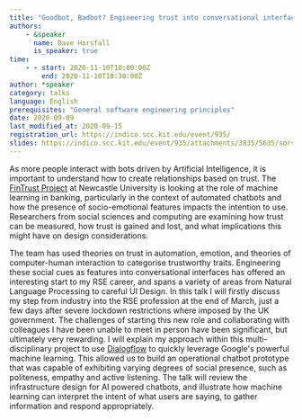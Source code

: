 ```yaml
---
title: "Goodbot, Badbot? Engineering trust into conversational interfaces"
authors:
    - &speaker
      name: Dave Horsfall
      is_speaker: true
time: 
    - - start: 2020-11-10T10:00:00Z
        end: 2020-11-10T10:30:00Z
author: *speaker
category: talks
language: English
prerequisites: "General software engineering principles"
date: 2020-09-09
last_modified_at: 2020-09-15
registration_url: https://indico.scc.kit.edu/event/935/
slides: https://indico.scc.kit.edu/event/935/attachments/3835/5635/sorse_dhorsfall_20-11-10.pdf
---
```

As more people interact with bots driven by Artificial Intelligence, it is important to understand how to create relationships based on trust. The [FinTrust Project][1] at Newcastle University is looking at the role of machine learning in banking, particularly in the context of automated chatbots and how the presence of socio-emotional features impacts the intention to use. Researchers from social sciences and computing are examining how trust can be measured, how trust is gained and lost, and what implications this might have on design considerations.

The team has used theories on trust in automation, emotion, and theories of computer-human interaction to categorise trustworthy traits. Engineering these social cues as features into conversational interfaces has offered an interesting start to my RSE career, and spans a variety of areas from Natural Language Processing to careful UI Design. In this talk I will firstly discuss my step from industry into the RSE profession at the end of March, just a few days after severe lockdown restrictions where imposed by the UK government. The challenges of starting this new role and collaborating with colleagues I have been unable to meet in person have been significant, but ultimately very rewarding. I will explain my approach within this multi-disciplinary project to use [Dialogflow][2] to quickly leverage Google's powerful machine learning. This allowed us to build an operational chatbot prototype that was capable of exhibiting varying degrees of social presence, such as politeness, empathy and active listening. The talk will review the infrastructure design for AI powered chatbots, and illustrate how machine learning can interpret the intent of what users are saying, to gather information and respond appropriately.

  [1]: https://www.ncl.ac.uk/press/articles/archive/2018/11/fintrust/
  [2]: https://cloud.google.com/dialogflow
